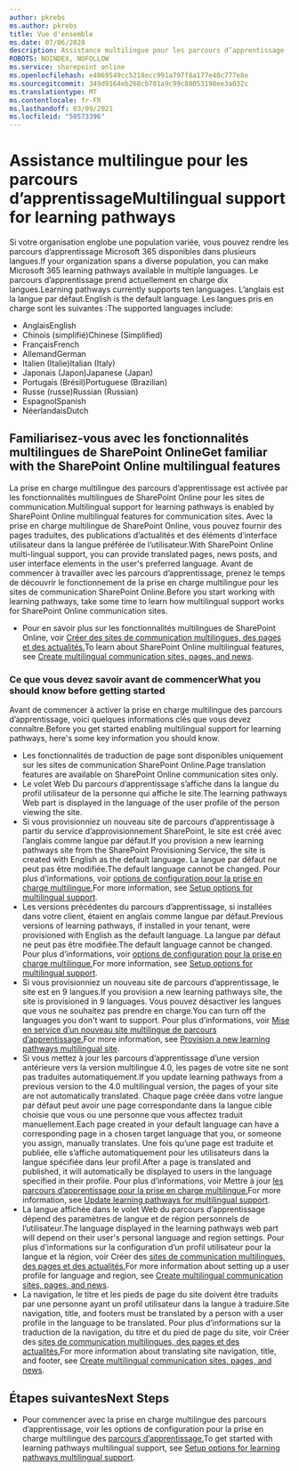 ```yaml
---
author: pkrebs
ms.author: pkrebs
title: Vue d'ensemble
ms.date: 07/06/2020
description: Assistance multilingue pour les parcours d’apprentissage
ROBOTS: NOINDEX, NOFOLLOW
ms.service: sharepoint online
ms.openlocfilehash: e4069549cc5218ecc991a797f8a177e40c777e8e
ms.sourcegitcommit: 349d9164eb268cb701a9c99c88053198ee3a032c
ms.translationtype: MT
ms.contentlocale: fr-FR
ms.lasthandoff: 03/09/2021
ms.locfileid: "50573396"
---
```

# <a name="multilingual-support-for-learning-pathways"></a><span data-ttu-id="4c374-103">Assistance multilingue pour les parcours d’apprentissage</span><span class="sxs-lookup"><span data-stu-id="4c374-103">Multilingual support for learning pathways</span></span>

<span data-ttu-id="4c374-104">Si votre organisation englobe une population variée, vous pouvez rendre les parcours d’apprentissage Microsoft 365 disponibles dans plusieurs langues.</span><span class="sxs-lookup"><span data-stu-id="4c374-104">If your organization spans a diverse population, you can make Microsoft 365 learning pathways available in multiple languages.</span></span> <span data-ttu-id="4c374-105">Le parcours d’apprentissage prend actuellement en charge dix langues.</span><span class="sxs-lookup"><span data-stu-id="4c374-105">Learning pathways currently supports ten languages.</span></span> <span data-ttu-id="4c374-106">L’anglais est la langue par défaut.</span><span class="sxs-lookup"><span data-stu-id="4c374-106">English is the default language.</span></span> <span data-ttu-id="4c374-107">Les langues pris en charge sont les suivantes :</span><span class="sxs-lookup"><span data-stu-id="4c374-107">The supported languages include:</span></span>   

- <span data-ttu-id="4c374-108">Anglais</span><span class="sxs-lookup"><span data-stu-id="4c374-108">English</span></span>    
- <span data-ttu-id="4c374-109">Chinois (simplifié)</span><span class="sxs-lookup"><span data-stu-id="4c374-109">Chinese (Simplified)</span></span>
- <span data-ttu-id="4c374-110">Français</span><span class="sxs-lookup"><span data-stu-id="4c374-110">French</span></span>
- <span data-ttu-id="4c374-111">Allemand</span><span class="sxs-lookup"><span data-stu-id="4c374-111">German</span></span>
- <span data-ttu-id="4c374-112">Italien (Italie)</span><span class="sxs-lookup"><span data-stu-id="4c374-112">Italian (Italy)</span></span>
- <span data-ttu-id="4c374-113">Japonais (Japon)</span><span class="sxs-lookup"><span data-stu-id="4c374-113">Japanese (Japan)</span></span>
- <span data-ttu-id="4c374-114">Portugais (Brésil)</span><span class="sxs-lookup"><span data-stu-id="4c374-114">Portuguese (Brazilian)</span></span>
- <span data-ttu-id="4c374-115">Russe (russe)</span><span class="sxs-lookup"><span data-stu-id="4c374-115">Russian (Russian)</span></span>
- <span data-ttu-id="4c374-116">Espagnol</span><span class="sxs-lookup"><span data-stu-id="4c374-116">Spanish</span></span>
- <span data-ttu-id="4c374-117">Néerlandais</span><span class="sxs-lookup"><span data-stu-id="4c374-117">Dutch</span></span>

## <a name="get-familiar-with-the-sharepoint-online-multilingual-features"></a><span data-ttu-id="4c374-118">Familiarisez-vous avec les fonctionnalités multilingues de SharePoint Online</span><span class="sxs-lookup"><span data-stu-id="4c374-118">Get familiar with the SharePoint Online multilingual features</span></span>
<span data-ttu-id="4c374-119">La prise en charge multilingue des parcours d’apprentissage est activée par les fonctionnalités multilingues de SharePoint Online pour les sites de communication.</span><span class="sxs-lookup"><span data-stu-id="4c374-119">Multilingual support for learning pathways is enabled by SharePoint Online multilingual features for communication sites.</span></span>
<span data-ttu-id="4c374-120">Avec la prise en charge multilingue de SharePoint Online, vous pouvez fournir des pages traduites, des publications d’actualités et des éléments d’interface utilisateur dans la langue préférée de l’utilisateur.</span><span class="sxs-lookup"><span data-stu-id="4c374-120">With SharePoint Online multi-lingual support, you can provide translated pages, news posts, and user interface elements in the user's preferred language.</span></span> <span data-ttu-id="4c374-121">Avant de commencer à travailler avec les parcours d’apprentissage, prenez le temps de découvrir le fonctionnement de la prise en charge multilingue pour les sites de communication SharePoint Online.</span><span class="sxs-lookup"><span data-stu-id="4c374-121">Before you start working with learning pathways, take some time to learn how multilingual support works for SharePoint Online communication sites.</span></span> 
- <span data-ttu-id="4c374-122">Pour en savoir plus sur les fonctionnalités multilingues de SharePoint Online, voir [Créer des sites de communication multilingues, des pages et des actualités.](https://support.office.com/article/2bb7d610-5453-41c6-a0e8-6f40b3ed750c)</span><span class="sxs-lookup"><span data-stu-id="4c374-122">To learn about SharePoint Online multilingual features, see [Create multilingual communication sites, pages, and news](https://support.office.com/article/2bb7d610-5453-41c6-a0e8-6f40b3ed750c).</span></span> 

### <a name="what-you-should-know-before-getting-started"></a><span data-ttu-id="4c374-123">Ce que vous devez savoir avant de commencer</span><span class="sxs-lookup"><span data-stu-id="4c374-123">What you should know before getting started</span></span> 
<span data-ttu-id="4c374-124">Avant de commencer à activer la prise en charge multilingue des parcours d’apprentissage, voici quelques informations clés que vous devez connaître.</span><span class="sxs-lookup"><span data-stu-id="4c374-124">Before you get started enabling multilingual support for learning pathways, here's some key information you should know.</span></span> 

- <span data-ttu-id="4c374-125">Les fonctionnalités de traduction de page sont disponibles uniquement sur les sites de communication SharePoint Online.</span><span class="sxs-lookup"><span data-stu-id="4c374-125">Page translation features are available on SharePoint Online communication sites only.</span></span>
- <span data-ttu-id="4c374-126">Le volet Web Du parcours d’apprentissage s’affiche dans la langue du profil utilisateur de la personne qui affiche le site.</span><span class="sxs-lookup"><span data-stu-id="4c374-126">The learning pathways Web part is displayed in the language of the user profile of the person viewing the site.</span></span>   
- <span data-ttu-id="4c374-127">Si vous provisionniez un nouveau site de parcours d’apprentissage à partir du service d’approvisionnement SharePoint, le site est créé avec l’anglais comme langue par défaut.</span><span class="sxs-lookup"><span data-stu-id="4c374-127">If you provision a new learning pathways site from the SharePoint Provisioning Service, the site is created with English as the default language.</span></span> <span data-ttu-id="4c374-128">La langue par défaut ne peut pas être modifiée.</span><span class="sxs-lookup"><span data-stu-id="4c374-128">The default language cannot be changed.</span></span> <span data-ttu-id="4c374-129">Pour plus d’informations, voir [options de configuration pour la prise en charge multilingue.](https://docs.microsoft.com/office365/customlearning/custom_setupoptions_ml)</span><span class="sxs-lookup"><span data-stu-id="4c374-129">For more information, see [Setup options for multilingual support](https://docs.microsoft.com/office365/customlearning/custom_setupoptions_ml).</span></span>
- <span data-ttu-id="4c374-130">Les versions précédentes du parcours d’apprentissage, si installées dans votre client, étaient en anglais comme langue par défaut.</span><span class="sxs-lookup"><span data-stu-id="4c374-130">Previous versions of learning pathways, if installed in your tenant, were provisioned with English as the default language.</span></span> <span data-ttu-id="4c374-131">La langue par défaut ne peut pas être modifiée.</span><span class="sxs-lookup"><span data-stu-id="4c374-131">The default language cannot be changed.</span></span> <span data-ttu-id="4c374-132">Pour plus d’informations, voir [options de configuration pour la prise en charge multilingue.](https://docs.microsoft.com/office365/customlearning/custom_setupoptions_ml)</span><span class="sxs-lookup"><span data-stu-id="4c374-132">For more information, see [Setup options for multilingual support](https://docs.microsoft.com/office365/customlearning/custom_setupoptions_ml).</span></span>
- <span data-ttu-id="4c374-133">Si vous provisionniez un nouveau site de parcours d’apprentissage, le site est en 9 langues.</span><span class="sxs-lookup"><span data-stu-id="4c374-133">If you provision a new learning pathways site, the site is provisioned in 9 languages.</span></span> <span data-ttu-id="4c374-134">Vous pouvez désactiver les langues que vous ne souhaitez pas prendre en charge.</span><span class="sxs-lookup"><span data-stu-id="4c374-134">You can turn off the languages you don't want to support.</span></span> <span data-ttu-id="4c374-135">Pour plus d’informations, voir [Mise en service d’un nouveau site multilingue de parcours d’apprentissage.](https://docs.microsoft.com/office365/customlearning/custom_provision_ml)</span><span class="sxs-lookup"><span data-stu-id="4c374-135">For more information, see [Provision a new learning pathways multilingual site](https://docs.microsoft.com/office365/customlearning/custom_provision_ml).</span></span>  
- <span data-ttu-id="4c374-136">Si vous mettez à jour les parcours d’apprentissage d’une version antérieure vers la version multilingue 4.0, les pages de votre site ne sont pas traduites automatiquement.</span><span class="sxs-lookup"><span data-stu-id="4c374-136">If you update learning pathways from a previous version to the 4.0 multilingual version, the pages of your site are not automatically translated.</span></span> <span data-ttu-id="4c374-137">Chaque page créée dans votre langue par défaut peut avoir une page correspondante dans la langue cible choisie que vous ou une personne que vous affectez traduit manuellement.</span><span class="sxs-lookup"><span data-stu-id="4c374-137">Each page created in your default language can have a corresponding page in a chosen target language that you, or someone you assign, manually translates.</span></span> <span data-ttu-id="4c374-138">Une fois qu’une page est traduite et publiée, elle s’affiche automatiquement pour les utilisateurs dans la langue spécifiée dans leur profil.</span><span class="sxs-lookup"><span data-stu-id="4c374-138">After a page is translated and published, it will automatically be displayed to users in the language specified in their profile.</span></span> <span data-ttu-id="4c374-139">Pour plus d’informations, voir Mettre à jour [les parcours d’apprentissage pour la prise en charge multilingue.](https://docs.microsoft.com/office365/customlearning/custom_update_ml)</span><span class="sxs-lookup"><span data-stu-id="4c374-139">For more information, see [Update learning pathways for multilingual support](https://docs.microsoft.com/office365/customlearning/custom_update_ml).</span></span> 
- <span data-ttu-id="4c374-140">La langue affichée dans le volet Web du parcours d’apprentissage dépend des paramètres de langue et de région personnels de l’utilisateur.</span><span class="sxs-lookup"><span data-stu-id="4c374-140">The language displayed in the learning pathways web part will depend on their user's personal language and region settings.</span></span> <span data-ttu-id="4c374-141">Pour plus d’informations sur la configuration d’un profil utilisateur pour la langue et la région, voir Créer des [sites de communication multilingues, des pages et des actualités.](https://support.office.com/article/2bb7d610-5453-41c6-a0e8-6f40b3ed750c)</span><span class="sxs-lookup"><span data-stu-id="4c374-141">For more information about setting up a user profile for language and region, see [Create multilingual communication sites, pages, and news](https://support.office.com/article/2bb7d610-5453-41c6-a0e8-6f40b3ed750c).</span></span> 
- <span data-ttu-id="4c374-142">La navigation, le titre et les pieds de page du site doivent être traduits par une personne ayant un profil utilisateur dans la langue à traduire.</span><span class="sxs-lookup"><span data-stu-id="4c374-142">Site navigation, title, and footers must be translated by a person with a user profile in the language to be translated.</span></span> <span data-ttu-id="4c374-143">Pour plus d’informations sur la traduction de la navigation, du titre et du pied de page du site, voir Créer des [sites de communication multilingues, des pages et des actualités.](https://support.office.com/article/2bb7d610-5453-41c6-a0e8-6f40b3ed750c)</span><span class="sxs-lookup"><span data-stu-id="4c374-143">For more information about translating site navigation, title, and footer, see [Create multilingual communication sites, pages, and news](https://support.office.com/article/2bb7d610-5453-41c6-a0e8-6f40b3ed750c).</span></span>

## <a name="next-steps"></a><span data-ttu-id="4c374-144">Étapes suivantes</span><span class="sxs-lookup"><span data-stu-id="4c374-144">Next Steps</span></span>
- <span data-ttu-id="4c374-145">Pour commencer avec la prise en charge multilingue des parcours d’apprentissage, voir les options de configuration pour la prise en charge multilingue des [parcours d’apprentissage.](https://docs.microsoft.com/office365/customlearning/custom_setupoptions_ml)</span><span class="sxs-lookup"><span data-stu-id="4c374-145">To get started with learning pathways multilingual support, see [Setup options for learning pathways multilingual support](https://docs.microsoft.com/office365/customlearning/custom_setupoptions_ml).</span></span>